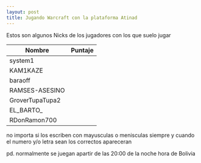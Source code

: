 ```yaml
---
layout: post
title: Jugando Warcraft con la plataforma Atinad
---
```


Estos son algunos Nicks de los jugadores con los que suelo jugar
<table>
  <thead>
    <tr>
      <th>Nombre</th>
      <th>Puntaje</th>
    </tr>
  </thead>
  <tfoot>
  </tfoot>
  <tbody>
    <tr>
      <td>system1</td>
    </tr>
    <tr>
      <td>KAM1KAZE</td>
    </tr>
    <tr>
      <td>baraoff</td>
    </tr>
    <tr>
      <td>RAMSES-ASESINO</td>
    </tr>
    <tr>
      <td>GroverTupaTupa2</td>
    </tr>
    <tr>
      <td>EL_BARTO_</td>
    </tr>
    <tr>
      <td>RDonRamon700</td>
    </tr>
  </tbody>
</table>

no importa si los escriben con mayusculas o menisculas siempre y cuando el numero y/o letra sean los correctos apareceran

pd. normalmente se juegan apartir de las 20:00 de la noche hora de Bolivia
